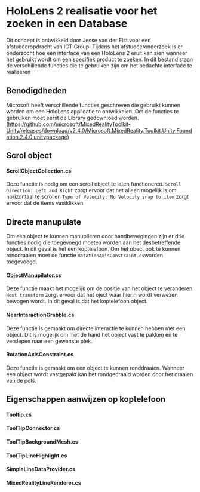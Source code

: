 # HoloLens 2 realisatie voor het zoeken in een Database

Dit concept is ontwikkeld door Jesse van der Elst voor een afstudeeropdracht van ICT Group. Tijdens het afstudeeronderzoek is er onderzocht hoe een interface van een HoloLens 2 eruit kan zien wanneer het gebruikt wordt om een specifiek product te zoeken. In dit bestand staan de verschillende functies die te gebruiken zijn om het bedachte interface te realiseren

## Benodigdheden
Microsoft heeft verschillende functies geschreven die gebruikt kunnen worden om een HoloLens applicatie te ontwikkelen. Om de functies te gebruiken moet eerst de Library gedownload worden. (https://github.com/microsoft/MixedRealityToolkit-Unity/releases/download/v2.4.0/Microsoft.MixedReality.Toolkit.Unity.Foundation.2.4.0.unitypackage)

## Scrol object

#### ScrollObjectCollection.cs
Deze functie is nodig om een scroll object te laten functioneren. 
`Scroll Direction: Left and Right` zorgt ervoor dat het alleen mogelijk is om horizontaal te scrollen
`Type of Velocity: No Velocity snap to item` zorgt ervoor dat de items vastklikken

## Directe manupulate
Om een object te kunnen manupileren door handbewegingen zijn er drie functies nodig die toegevoegd moeten worden aan het desbetreffende object. In dit geval is het een koptelefoon. Om het obect ook te kunnen ronddraaien moet de functie `RotationAxisConstraint.cs`worden toegevoegd.

#### ObjectManupilator.cs
Deze functie maakt het mogelijk om de positie van het object te veranderen. `Host transform` zorgt ervoor dat het oject waar hierin wordt verwezen bewogen wordt. In dit geval is dat het koptelefoon object.

#### NearInteractionGrabble.cs
Deze functie is gemaakt om directe interactie te kunnen hebben met een object. Dit is mogelijk om met de hand het object vast te pakken en te verslepen naar een gewenste plek. 

#### RotationAxisConstraint.cs
Deze functie is gemaakt om een object te kunnen ronddraaien. Wanneer een object wordt vastgepakt kan het rondgedraaid worden door het draaien van de pols. 

## Eigenschappen aanwijzen op koptelefoon

#### Tooltip.cs

#### ToolTipConnector.cs

#### ToolTipBackgroundMesh.cs

#### ToolTipLineHighlight.cs

#### SimpleLineDataProvider.cs

#### MixedRealityLineRenderer.cs

